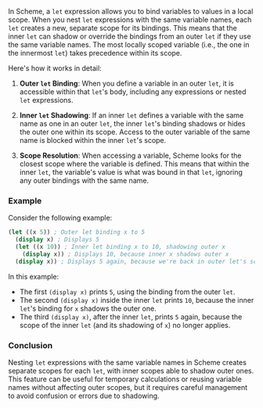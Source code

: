In Scheme, a `let` expression allows you to bind variables to values in a local scope. When you nest `let` expressions with the same variable names, each `let` creates a new, separate scope for its bindings. This means that the inner `let` can shadow or override the bindings from an outer `let` if they use the same variable names. The most locally scoped variable (i.e., the one in the innermost `let`) takes precedence within its scope.

Here's how it works in detail:

1. **Outer `let` Binding**: When you define a variable in an outer `let`, it is accessible within that `let`'s body, including any expressions or nested `let` expressions.

2. **Inner `let` Shadowing**: If an inner `let` defines a variable with the same name as one in an outer `let`, the inner `let`'s binding shadows or hides the outer one within its scope. Access to the outer variable of the same name is blocked within the inner `let`'s scope.

3. **Scope Resolution**: When accessing a variable, Scheme looks for the closest scope where the variable is defined. This means that within the inner `let`, the variable's value is what was bound in that `let`, ignoring any outer bindings with the same name.

### Example

Consider the following example:

```scheme
(let ((x 5)) ; Outer let binding x to 5
  (display x) ; Displays 5
  (let ((x 10)) ; Inner let binding x to 10, shadowing outer x
    (display x)) ; Displays 10, because inner x shadows outer x
  (display x)) ; Displays 5 again, because we're back in outer let's scope
```

In this example:

- The first `(display x)` prints `5`, using the binding from the outer `let`.
- The second `(display x)` inside the inner `let` prints `10`, because the inner `let`'s binding for `x` shadows the outer one.
- The third `(display x)`, after the inner `let`, prints `5` again, because the scope of the inner `let` (and its shadowing of `x`) no longer applies.

### Conclusion

Nesting `let` expressions with the same variable names in Scheme creates separate scopes for each `let`, with inner scopes able to shadow outer ones. This feature can be useful for temporary calculations or reusing variable names without affecting outer scopes, but it requires careful management to avoid confusion or errors due to shadowing.